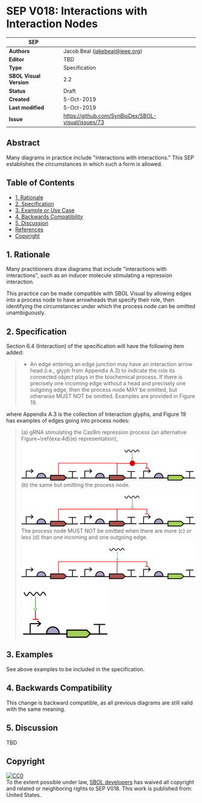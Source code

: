 # SEP V018: Interactions with Interaction Nodes

| SEP | |
| --- | --- |
| **Authors** | Jacob Beal (jakebeal@ieee.org) |
| **Editor** | TBD |
| **Type** | Specification |
| **SBOL Visual Version** | 2.2 |
| **Status** | Draft |
| **Created** | 5-Oct-2019 |
| **Last modified** | 5-Oct-2019 |
| **Issue**         | https://github.com/SynBioDex/SBOL-visual/issues/73 |


## Abstract

Many diagrams in practice include "interactions with interactions."
This SEP establishes the circumstances in which such a form is allowed.

## Table of Contents  <remove TOC if SEP is rather short>
- [1. Rationale](#rationale) 
- [2. Specification](#specification)
- [3. Example or Use Case](#example)
- [4. Backwards Compatibility](#compatibility)
- [5. Discussion](#discussion)
- [References](#references)
- [Copyright](#copyright)

## 1. Rationale <a name="rationale"></a>

Many practitioners draw diagrams that include "interactions with interactions", such as an inducer molecule stimulating a repression interaction.

This practice can be made compatible with SBOL Visual by allowing edges into a process node to have arrowheads that specify their role, then identifying the circumstances under which the process node can be omitted unambiguously.

## 2. Specification <a name="specification"></a>

Section 6.4 (Interaction) of the specification will have the following item added:

> * An edge entering an edge junction may have an interaction arrow head (i.e., glyph from Appendix A.3) to indicate the role its connected object plays in the biochemical process. If there is precisely one incoming edge without a head and precisely one outgoing edge, then the process node MAY be omitted, but otherwise MUST NOT be omitted. Examples are provided in Figure 19.

where Appendix A.3 is the collection of Interaction glyphs, and Figure 19 has examples of edges going into process nodes:

> (a) gRNA stimulating the Cas9m repression process (an alternative Figure~\ref{exa:4d}(e) representation),  
> ![Example A](img/SEPV018-4e-stimulate.png)
> (b) the same but omitting the process node.
> ![Example B](img/SEPV018-4e-nodeless.png)
> The process node MUST NOT be omitted when there are more (c) or less (d) than one incoming and one outgoing edge.
> ![Example C](img/SEPV018-4e-multiarrow.png)
![Example D](img/SEPV018-4e-onearrow.png)

## 3. Examples <a name='example'></a>

See above examples to be included in the specification.


## 4. Backwards Compatibility <a name='compatibility'></a>

This change is backward compatible, as all previous diagrams are still valid with the same meaning.


## 5. Discussion <a name='discussion'></a>

TBD

## Copyright <a name='copyright'></a>

<p xmlns:dct="http://purl.org/dc/terms/" xmlns:vcard="http://www.w3.org/2001/vcard-rdf/3.0#">
  <a rel="license"
     href="http://creativecommons.org/publicdomain/zero/1.0/">
    <img src="http://i.creativecommons.org/p/zero/1.0/88x31.png" style="border-style: none;" alt="CC0" />
  </a>
  <br />
  To the extent possible under law,
  <a rel="dct:publisher"
     href="sbolstandard.org">
    <span property="dct:title">SBOL developers</span></a>
  has waived all copyright and related or neighboring rights to
  <span property="dct:title">SEP V018</span>.
This work is published from:
<span property="vcard:Country" datatype="dct:ISO3166"
      content="US" about="sbolstandard.org">
  United States</span>.
</p>
